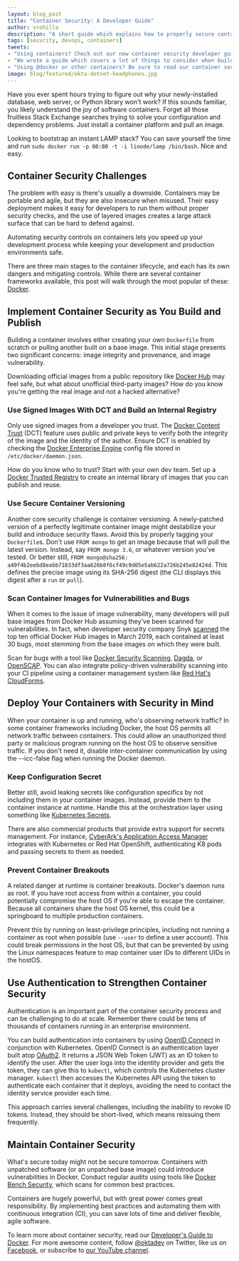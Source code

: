 ```yaml
---
layout: blog_post
title: "Container Security: A Developer Guide"
author: vrohilla
description: "A short guide which explains how to properly secure containers and things to keep in mind when using containers."
tags: [security, devops, containers]
tweets:
- "Using containers? Check out our new container security developer guide!"
- "We wrote a guide which covers a lot of things to consider when building containerized applications."
- "Using @docker or other containers? Be sure to read our container security guide."
image: blog/featured/okta-dotnet-headphones.jpg
---
```


Have you ever spent hours trying to figure out why your newly-installed database, web server, or Python library won't work? If this sounds familiar, you likely understand the joy of software containers. Forget all those fruitless Stack Exchange searches trying to solve your configuration and dependency problems. Just install a container platform and pull an image. 

Looking to bootstrap an instant LAMP stack? You can save yourself the time and run `sudo docker run -p 80:80 -t -i linode/lamp /bin/bash`. Nice and easy.

## Container Security Challenges 

The problem with easy is there's usually a downside. Containers may be portable and agile, but they are also insecure when misused. Their easy deployment makes it easy for developers to run them without proper security checks, and the use of layered images creates a large attack surface that can be hard to defend against. 

Automating security controls on containers lets you speed up your development process while keeping your development and production environments safe.

There are three main stages to the container lifecycle, and each has its own dangers and mitigating controls. While there are several container frameworks available, this post will walk through the most popular of these: [Docker](https://www.docker.com/).

## Implement Container Security as You Build and Publish

Building a container involves either creating your own `Dockerfile` from scratch or pulling another built on a base image. This initial stage presents two significant concerns: image integrity and provenance, and image vulnerability. 

Downloading official images from a public repository like [Docker Hub](https://hub.docker.com/) may feel safe, but what about unofficial third-party images? How do you know you're getting the real image and not a hacked alternative?

### Use Signed Images With DCT and Build an Internal Registry

Only use signed images from a developer you trust. The [Docker Content Trust](https://docs.docker.com/engine/security/trust/content_trust/) (DCT) feature uses public and private keys to verify both the integrity of the image and the identity of the author. Ensure DCT is enabled by checking the [Docker Enterprise Engine](https://docs.docker.com/ee/) config file stored in `/etc/docker/daemon.json`.

How do you know who to trust? Start with your own dev team. Set up a [Docker Trusted Registry](https://docs.docker.com/ee/dtr/) to create an internal library of images that you can publish and reuse.

### Use Secure Container Versioning

Another core security challenge is container versioning. A newly-patched version of a perfectly legitimate container image might destabilize your build and introduce security flaws. Avoid this by properly tagging your `Dockerfile`s. Don't use `FROM mongo` to get an image because that will pull the latest version. Instead, say `FROM mongo 3.6`, or whatever version you've tested. Or better still, `FROM mongo@sha256: a49f4b2eebd8eabb71833df3aa626b8f6cf49c9d05e5ab622a726b245e82424d`. This defines the precise image using its SHA-256 digest (the CLI displays this digest after a `run` or `pull`).

### Scan Container Images for Vulnerabilities and Bugs

When it comes to the issue of image vulnerability, many developers will pull base images from Docker Hub assuming they've been scanned for vulnerabilities. In fact, when developer security company Snyk [scanned](https://res.cloudinary.com/snyk/image/upload/v1555510939/shifting_docker_security_left_2019.pdf) the top ten official Docker Hub images in March 2019, each contained at least 30 bugs, most stemming from the base images on which they were built.

Scan for bugs with a tool like [Docker Security Scanning](https://blog.docker.com/2016/05/docker-security-scanning/), [Dagda](https://github.com/eliasgranderubio/dagda), or [OpenSCAP](https://www.open-scap.org). You can also integrate policy-driven vulnerability scanning into your CI pipeline using a container management system like [Red Hat's CloudForms](https://go.redhat.com/cloudforms-datasheet-20181012?sc_cid=701f2000000Rm6HAAS&gclid=EAIaIQobChMIp_3yzNTQ4gIVi8hkCh0VLAaYEAAYASAAEgKNL_D_BwE&gclsrc=aw.ds).

## Deploy Your Containers with Security in Mind

When your container is up and running, who's observing network traffic? In some container frameworks including Docker, the host OS permits all network traffic between containers. This could allow an unauthorized third party or malicious program running on the host OS to observe sensitive traffic. If you don't need it, disable inter-container communication by using the --icc-false flag when running the Docker daemon. 

### Keep Configuration Secret

Better still, avoid leaking secrets like configuration specifics by not including them in your container images. Instead, provide them to the container instance at runtime. Handle this at the orchestration layer using something like [Kubernetes Secrets](https://kubernetes.io/docs/concepts/configuration/secret/). 

There are also commercial products that provide extra support for secrets management. For instance, [CyberArk's Application Access Manager](https://www.cyberark.com/products/privileged-account-security-solution/application-access-manager/) integrates with Kubernetes or Red Hat OpenShift, authenticating K8 pods and passing secrets to them as needed.

### Prevent Container Breakouts

A related danger at runtime is container breakouts. Docker's daemon runs as root. If you have root access from within a container, you could potentially compromise the host OS if you're able to escape the container. Because all containers share the host OS kernel, this could be a springboard to multiple production containers. 

Prevent this by running on least-privilege principles, including not running a container as root when possible (use `--user` to define a user account). This could break permissions in the host OS, but that can be prevented by using the Linux namespaces feature to map container user IDs to different UIDs in the hostOS.

## Use Authentication to Strengthen Container Security

Authentication is an important part of the container security process and can be challenging to do at scale. Remember there could be tens of thousands of containers running in an enterprise environment.

You can build authentication into containers by using [OpenID Connect](/blog/2017/07/25/oidc-primer-part-1) in conjunction with Kubernetes. OpenID Connect is an authentication layer built atop [OAuth2](/blog/2017/06/21/what-the-heck-is-oauth). It returns a JSON Web Token (JWT) as an ID token to identify the user. After the user logs into the identity provider and gets the token, they can give this to `kubectl`, which controls the Kubernetes cluster manager. `kubectl` then accesses the Kubernetes API using the token to authenticate each container that it deploys, avoiding the need to contact the identity service provider each time. 

This approach carries several challenges, including the inability to revoke ID tokens. Instead, they should be short-lived, which means reissuing them frequently.
 
## Maintain Container Security
What's secure today might not be secure tomorrow. Containers with unpatched software (or an unpatched base image) could introduce vulnerabilities in Docker. Conduct regular audits using tools like [Docker Bench Security](https://github.com/docker/docker-bench-security), which scans for common best practices.

Containers are hugely powerful, but with great power comes great responsibility. By implementing best practices and automating them with continuous integration (CI), you can save lots of time and deliver flexible, agile software. 

To learn more about container security, read our [Developer's Guide to Docker](/blog/2017/05/10/developers-guide-to-docker-part-1). For more awesome content, follow [@oktadev](https://twitter.com/oktadev) on Twitter, like us on [Facebook](https://www.facebook.com/oktadevelopers/), or subscribe to [our YouTube channel](https://www.youtube.com/c/oktadev).

